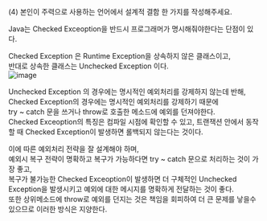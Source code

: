 
(4) 본인이 주력으로 사용하는 언어에서 설계적 결함 한 가지를 작성해주세요.  

Java는 Checked Exceoption을 반드시 프로그래머가 명시해줘야한다는 단점이 있다.

Checked Exception 은 Runtime Exception을 상속하지 않은 클래스이고,  
반대로 상속한 클래스는 Unchecked Exception 이다.   
![image](https://user-images.githubusercontent.com/19258565/192173914-bfcf6410-e4a7-418f-b99e-299c93e1976e.png)


Unchecked Exception 의 경우에는 명시적인 예외처리를 강제하지 않는데 반해, Checked Exception의 경우에는 명시적인 예외처리를 강제하기 때문에  
try ~ catch 문을 쓰거나 throw로 호출한 메소드에 예외를 던져야한다.  
Checked Exceoption의 특징은 컴파일 시점에 확인할 수 있고, 트랜잭션 안에서 동작할 때 Checked Exception이 발생하면 롤백되지 않는다는 것이다.  

이에 따른 예외처리 전략을 잘 설계해야 하며,  
예외시 복구 전략이 명확하고 복구가 가능하다면 try ~ catch 문으로 처리하는 것이 가장 좋고,  
복구가 불가능한 Checked Exceoption이 발생하면 더 구체적인 Unchecked Exception을 발생시키고 예외에 대한 메시지를 명확하게 전달하는 것이 좋다.  
또한 상위메소드에 throw로 예외를 던지는 것은 책임을 회피하여 더 큰 문제를 낳을수 있으므로 이러한 방식은 지양한다.  
